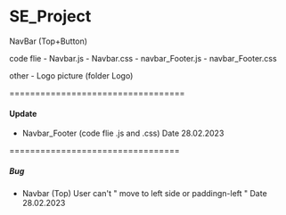 # SE_Project

NavBar (Top+Button)

code flie - Navbar.js
          - Navbar.css
          - navbar_Footer.js
          - navbar_Footer.css

other - Logo picture (folder Logo)

==================================

#### Update #####

- Navbar_Footer (code flie .js and .css) 
  Date 28.02.2023 


=================================

##### Bug #####

- Navbar (Top) User can't " move to left side or paddingn-left "
  Date 28.02.2023


 
